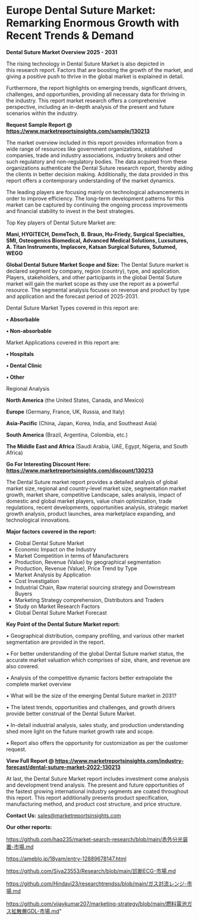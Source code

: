 # Europe Dental Suture Market: Remarking Enormous Growth with Recent Trends & Demand

<Strong> Dental Suture Market Overview 2025 - 2031</strong>

The rising technology in Dental Suture Market is also depicted in this research report. Factors that are boosting the growth of the market, and giving a positive push to thrive in the global market is explained in detail.

Furthermore, the report highlights on emerging trends, significant drivers, challenges, and opportunities, providing all necessary data for thriving in the industry. This report market research offers a comprehensive perspective, including an in-depth analysis of the present and future scenarios within the industry.

<strong>Request Sample Report @ <a href=https://www.marketreportsinsights.com/sample/130213>https://www.marketreportsinsights.com/sample/130213</a></strong>

The market overview included in this report provides information from a wide range of resources like government organizations, established companies, trade and industry associations, industry brokers and other such regulatory and non-regulatory bodies. The data acquired from these organizations authenticate the Dental Suture research report, thereby aiding the clients in better decision making. Additionally, the data provided in this report offers a contemporary understanding of the market dynamics.

The leading players are focusing mainly on technological advancements in order to improve efficiency. The long-term development patterns for this market can be captured by continuing the ongoing process improvements and financial stability to invest in the best strategies.

Top Key players of Dental Suture Market are:

<strong>Mani, HYGITECH, DemeTech, B. Braun, Hu-Friedy, Surgical Specialties, SMI, Osteogenics Biomedical, Advanced Medical Solutions, Luxsutures, A. Titan Instruments, Implacore, Katsan Surgical Sutures, Sutumed, WEGO</strong>

<strong><b>Global Dental Suture Market Scope and Size:</b></strong>
The Dental Suture market is declared segment by company, region (country), type, and application. Players, stakeholders, and other participants in the global Dental Suture market will gain the market scope as they use the report as a powerful resource. The segmental analysis focuses on revenue and product by type and application and the forecast period of 2025-2031.

Dental Suture Market Types covered in this report are:

<strong>• Absorbable

• Non-absorbable</strong>

Market Applications covered in this report are:

<strong>• Hospitals

• Dental Clinic

• Other</strong> 

Regional Analysis

<strong>North America</strong> (the United States, Canada, and Mexico)

<strong>Europe</strong> (Germany, France, UK, Russia, and Italy)

<strong>Asia-Pacific</strong> (China, Japan, Korea, India, and Southeast Asia)

<strong>South America</strong> (Brazil, Argentina, Colombia, etc.)

<strong>The Middle East and Africa</strong> (Saudi Arabia, UAE, Egypt, Nigeria, and South Africa)

<strong>Go For Interesting Discount Here: <a href=https://www.marketreportsinsights.com/discount/130213>https://www.marketreportsinsights.com/discount/130213</a></strong>

The Dental Suture market report provides a detailed analysis of global market size, regional and country-level market size, segmentation market growth, market share, competitive Landscape, sales analysis, impact of domestic and global market players, value chain optimization, trade regulations, recent developments, opportunities analysis, strategic market growth analysis, product launches, area marketplace expanding, and technological innovations.

<strong><b>Major factors covered in the report:</b></strong>
<ul>
  <li>Global Dental Suture Market </li>
  <li>Economic Impact on the Industry</li>
  <li>Market Competition in terms of Manufacturers</li>
  <li>Production, Revenue (Value) by geographical segmentation</li>
  <li>Production, Revenue (Value), Price Trend by Type</li>
  <li>Market Analysis by Application</li>
  <li>Cost Investigation</li>
  <li>Industrial Chain, Raw material sourcing strategy and Downstream Buyers</li>
  <li>Marketing Strategy comprehension, Distributors and Traders</li>
  <li>Study on Market Research Factors</li>
  <li>Global Dental Suture Market Forecast</li>
</ul>

<strong><b>Key Point of the Dental Suture Market report:</b></strong>

• Geographical distribution, company profiling, and various other market segmentation are provided in the report.

• For better understanding of the global Dental Suture market status, the accurate market valuation which comprises of size, share, and revenue are also covered.

• Analysis of the competitive dynamic factors better extrapolate the complete market overview

• What will be the size of the emerging Dental Suture market in 2031?

• The latest trends, opportunities and challenges, and growth drivers provide better construal of the Dental Suture Market.

• In-detail industrial analysis, sales study, and production understanding shed more light on the future market growth rate and scope.

• Report also offers the opportunity for customization as per the customer request.

<strong><b>View Full Report @ <a href=https://www.marketreportsinsights.com/industry-forecast/dental-suture-market-2022-130213>https://www.marketreportsinsights.com/industry-forecast/dental-suture-market-2022-130213</a></b></strong>


At last, the Dental Suture Market report includes investment come analysis and development trend analysis. The present and future opportunities of the fastest growing international industry segments are coated throughout this report. This report additionally presents product specification, manufacturing method, and product cost structure, and price structure.

<strong>Contact Us:</strong>
sales@marketreportsinsights.com

<strong>Our other reports:</strong>

<a href=https://github.com/haq235/market-search-research/blob/main/赤外分光装置-市場.md>https://github.com/haq235/market-search-research/blob/main/赤外分光装置-市場.md</a>

<a href=https://ameblo.jp/18yam/entry-12889678147.html>https://ameblo.jp/18yam/entry-12889678147.html</a>

<a href=https://github.com/Siya23553/Research/blob/main/診断ECG-市場.md>https://github.com/Siya23553/Research/blob/main/診断ECG-市場.md</a>

<a href=https://github.com/Hindavi23/researchtrendss/blob/main/ガス対流レンジ-市場.md>https://github.com/Hindavi23/researchtrendss/blob/main/ガス対流レンジ-市場.md</a>

<a href=https://github.com/vijaykumar207/marketing-strategy/blob/main/燃料電池ガス拡散層GDL-市場.md>https://github.com/vijaykumar207/marketing-strategy/blob/main/燃料電池ガス拡散層GDL-市場.md</a>"
